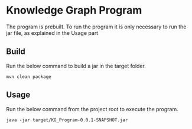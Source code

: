 # Knowledge Graph Program

The program is prebuilt. To run the program it is only necessary to run the jar file, as explained in the Usage part

## Build

Run the below command to build a jar in the target folder.

```
mvn clean package
```

## Usage
Run the below command from the project root to execute the program.

```
java -jar target/KG_Program-0.0.1-SNAPSHOT.jar
```
